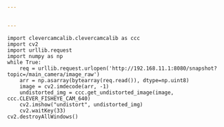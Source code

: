 ```yaml
---


---
```


<pre><code>import clevercamcalib.clevercamcalib as ccc  
import cv2  
import urllib.request  
import numpy as np  
while True:  
    req = urllib.request.urlopen('http://192.168.11.1:8080/snapshot?topic=/main_camera/image_raw')  
    arr = np.asarray(bytearray(req.read()), dtype=np.uint8)  
    image = cv2.imdecode(arr, -1)  
    undistorted_img = ccc.get_undistorted_image(image, ccc.CLEVER_FISHEYE_CAM_640)  
    cv2.imshow("undistort", undistorted_img)  
    cv2.waitKey(33)  
cv2.destroyAllWindows()
</code></pre>

